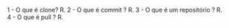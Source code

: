 1 - O que é clone?
	R.
2 - O que é commit ?
	R.
3 - O que é um repositório ?
	R.
4 - O que é pull ?
	R.
